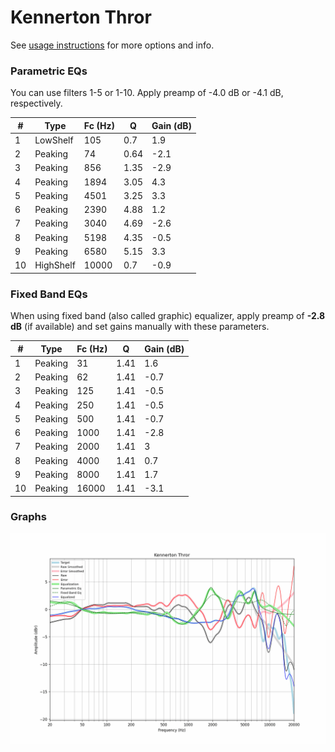 # Kennerton Thror
See [usage instructions](https://github.com/jaakkopasanen/AutoEq#usage) for more options and info.

### Parametric EQs
You can use filters 1-5 or 1-10. Apply preamp of -4.0 dB or -4.1 dB, respectively.

|   # | Type      |   Fc (Hz) |    Q |   Gain (dB) |
|-----|-----------|-----------|------|-------------|
|   1 | LowShelf  |       105 | 0.7  |         1.9 |
|   2 | Peaking   |        74 | 0.64 |        -2.1 |
|   3 | Peaking   |       856 | 1.35 |        -2.9 |
|   4 | Peaking   |      1894 | 3.05 |         4.3 |
|   5 | Peaking   |      4501 | 3.25 |         3.3 |
|   6 | Peaking   |      2390 | 4.88 |         1.2 |
|   7 | Peaking   |      3040 | 4.69 |        -2.6 |
|   8 | Peaking   |      5198 | 4.35 |        -0.5 |
|   9 | Peaking   |      6580 | 5.15 |         3.3 |
|  10 | HighShelf |     10000 | 0.7  |        -0.9 |

### Fixed Band EQs
When using fixed band (also called graphic) equalizer, apply preamp of **-2.8 dB** (if available) and set gains manually with these parameters.

|   # | Type    |   Fc (Hz) |    Q |   Gain (dB) |
|-----|---------|-----------|------|-------------|
|   1 | Peaking |        31 | 1.41 |         1.6 |
|   2 | Peaking |        62 | 1.41 |        -0.7 |
|   3 | Peaking |       125 | 1.41 |        -0.5 |
|   4 | Peaking |       250 | 1.41 |        -0.5 |
|   5 | Peaking |       500 | 1.41 |        -0.7 |
|   6 | Peaking |      1000 | 1.41 |        -2.8 |
|   7 | Peaking |      2000 | 1.41 |         3   |
|   8 | Peaking |      4000 | 1.41 |         0.7 |
|   9 | Peaking |      8000 | 1.41 |         1.7 |
|  10 | Peaking |     16000 | 1.41 |        -3.1 |

### Graphs
![](./Kennerton%20Thror.png)
